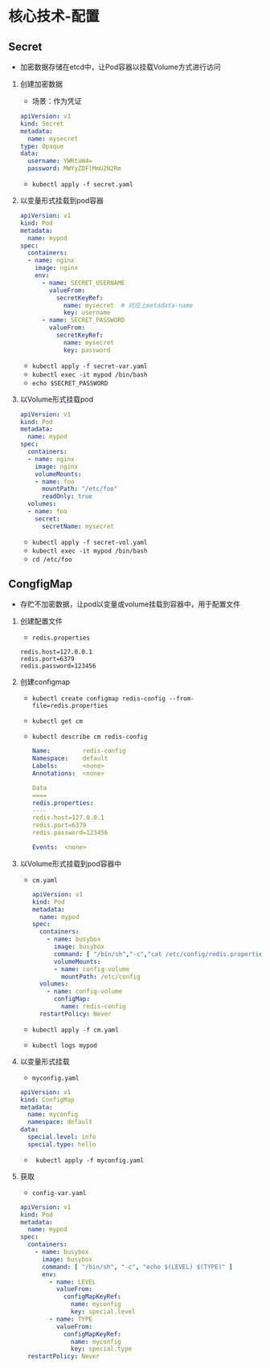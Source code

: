# 核心技术-配置

## Secret

* 加密数据存储在etcd中，让Pod容器以挂载Volume方式进行访问

1. 创建加密数据

   * 场景：作为凭证

   ````yaml
   apiVersion: v1
   kind: Secret
   metadata:
     name: mysecret
   type: Opaque
   data:
     username: YWRtaW4=
     password: MWYyZDFlMmU2N2Rm
   ````

   * `kubectl apply -f secret.yaml`

2. 以变量形式挂载到pod容器

   `````yaml
   apiVersion: v1
   kind: Pod
   metadata:
     name: mypod
   spec:
     containers:
     - name: nginx
       image: nginx
       env:
         - name: SECRET_USERNAME
           valueFrom:
             secretKeyRef:
               name: mysecret  # 对应上metadata-name
               key: username
         - name: SECRET_PASSWORD
           valueFrom:
             secretKeyRef:
               name: mysecret
               key: password

   `````

   * `kubectl apply -f secret-var.yaml`
   * `kubectl exec -it mypod /bin/bash`
   * `echo $SECRET_PASSWORD`

3. 以Volume形式挂载pod

   `````yaml
   apiVersion: v1
   kind: Pod
   metadata:
     name: mypod
   spec:
     containers:
     - name: nginx
       image: nginx
       volumeMounts:
       - name: foo
         mountPath: "/etc/foo"
         readOnly: true
     volumes:
     - name: foo
       secret:
         secretName: mysecret
   `````

   * `kubectl apply -f secret-vol.yaml`
   * `kubectl exec -it mypod /bin/bash`
   * `cd /etc/foo`

## CongfigMap

* 存贮不加密数据，让pod以变量或volume挂载到容器中，用于配置文件

1. 创建配置文件

   * `redis.properties`

   ````
   redis.host=127.0.0.1
   redis.port=6379
   redis.password=123456
   ````

2. 创建configmap

   * `kubectl create configmap redis-config --from-file=redis.properties`

   * `kubectl get cm`

   * `kubectl describe cm redis-config`

     ````yaml
     Name:         redis-config
     Namespace:    default
     Labels:       <none>
     Annotations:  <none>

     Data
     ====
     redis.properties:
     ----
     redis.host=127.0.0.1
     redis.port=6379
     redis.password=123456

     Events:  <none>
     ````

3. 以Volume形式挂载到pod容器中

   * `cm.yaml`

     ````yaml
     apiVersion: v1
     kind: Pod
     metadata:
       name: mypod
     spec:
       containers:
         - name: busybox
           image: busybox
           command: [ "/bin/sh","-c","cat /etc/config/redis.properties" ]
           volumeMounts:
           - name: config-volume
             mountPath: /etc/config
       volumes:
         - name: config-volume
           configMap:
             name: redis-config
       restartPolicy: Never
     ````

   * `kubectl apply -f cm.yaml`

   * `kubectl logs mypod`

4. 以变量形式挂载

   * `myconfig.yaml`

   ```yaml
   apiVersion: v1
   kind: ConfigMap
   metadata:
     name: myconfig
     namespace: default
   data:
     special.level: info
     special.type: hello
   ```

   * ` kubectl apply -f myconfig.yaml`

5. 获取

   * `config-var.yaml`

   `````yaml
   apiVersion: v1
   kind: Pod
   metadata:
     name: mypod
   spec:
     containers:
       - name: busybox
         image: busybox
         command: [ "/bin/sh", "-c", "echo $(LEVEL) $(TYPE)" ]
         env:
           - name: LEVEL
             valueFrom:
               configMapKeyRef:
                 name: myconfig
                 key: special.level
           - name: TYPE
             valueFrom:
               configMapKeyRef:
                 name: myconfig
                 key: special.type
     restartPolicy: Never
   `````

